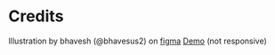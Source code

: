 # Credits
Illustration by bhavesh (@bhavesus2) on [figma](https://www.figma.com/community/file/1060807423607216612)
[Demo](https://gobwah.github.io/sipin) (not responsive)

